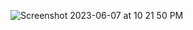 
![Screenshot 2023-06-07 at 10 21 50 PM](https://github.com/emmafedina/TwitterClone/assets/73077499/c1c5f979-1729-4f30-b534-85cd32b87f27)
